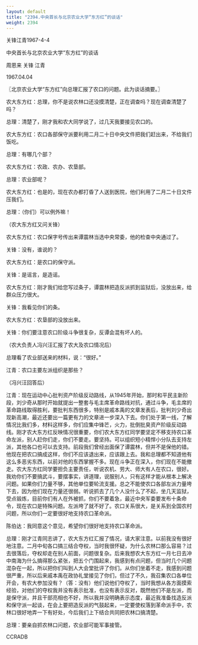 ```yaml
---
layout: default
title: "2394.中央首长与北京农业大学“东方红”的谈话"
weight: 2394
---
```


关锋江青1967-4-4

中央首长与北京农业大学“东方红”的谈话

周恩来 关锋 江青

1967.04.04

〖北京农业大学“东方红”向总理汇报了农口的问题。此为谈话摘要。〗

农大东方红：总理，你不是说农林口还没摸清楚，正在调查吗？现在调查清楚了吗？

总理：清楚了，刚才我和农大同学说了，过几天我要接见农口的。

农大东方红：农口各部保守派要利用二月二十日中央文件把我们赶出来，不给我们饭吃。

总理：有哪几个部？

农大东方红：农政、农办、农垦部。

总理：农业部呢？

农大东方红：也是的，现在农办都打昏了人送到医院，他们利用了二月二十日文件压我们。

总理：（你们）可以例外嘛！

（农大东方红又问关锋）

农大东方红：农口保字号传出来谭震林当选中央常委，他的检查中央通过了。

关锋：没有，谁说的？

农大东方红：是农口的保守派。

关锋：是谣言，是造谣。

农大东方红：刚才我们给您写过条子，谭震林把造反派抓到监狱后，没放出来，给群众压力很大。

关锋：我看见你们的条。

农大东方红：农垦部的没放出来。

关锋：你们要注意农口阶级斗争很复杂，反谭会混有坏人的。

（农大负责人冯兴汪汇报了农大及农口情况后）

总理看了农业部送来的材料，说：“很好。”

江青：农口主要左派组织是那些？

（冯兴汪回答后）

江青：现在运动中心批判资产阶级反动路线，从1945年开始，那时和平民主新阶段，刘少奇从那时开始就提出一整套与毛主席革命路线对抗，通过斗争，毛主席的革命路线取得胜利，要批判东西很多，特别是戚本禹的文章发表后，批判刘少奇出现新高潮，最近还要出一篇更有力的文章进一步深入下去。你们处于第一线，了解情况比我们多，材料这样多，你们应集中锋芒，火力，批倒批臭资产阶级反动路线。刚才农大东方红反映情况很重要，你们农大东方红同学要坚定不移支持农口革命左派，别人赶你们走，你们不要走。要坚持。可以组织短小精悍小分队去支持左派，其他各口也可以去支持。前段我们曾经出面保了谭震林，但并不是保他的错。他现在把农口搞成这样，你们不应该退出来，应该跟上去。我和总理都不知道他有这么多恶劣东西，以前对他的东西掌握不多。现在斗争正在深入，你们现在不能撤走。农大东方红同学要担负主要责任，听说农机、劳大、师大有人在农口，很好。我劝你们不要搞武斗，要摆事实，讲道理，说服别人，只有这样才能从根本上解决问题。如果你们力量不够，其他单位要轮流支援。总之不能使农口各部左派力量垮下去，因为他们现在力量还很弱。听说抓去了几个人没什么了不起，坐几天监狱，受点锻炼，目前你们有人在外被抓，你们不要着急，最近中央军委要发布十条命令，现在农口是特殊问题。左派垮了就不好了。农口关系很大，是关系到全国农村问题，所以你们一定要很好地支持农口革命派。

陈伯达：我同意这个意见，希望你们很好地支持农口革命派。

总理：刚才江青同志讲了，农大东方红汇报了情况，请大家注意。以前我没有很好地注意。二月中旬各口搞三结合夺权，当时我很怀疑，为什么农林口那么容易？过去很落后，夺权却走在别人前面，问题很复杂。后来我想农大东方红一月七日去冲中南海为什么搞得那么紧张，把五个门围起来，我感到有点问题，但当时几个问题混杂在一起，所以把你们叫到人大会堂批评了你们。从你们坐着不走，我感到问题很严重，所以后来戚本禹在政协礼堂接见了你们，但过了不久，我召集农口各单位开会，有农大参加没有？（答：没有）他们说他们夺权了，当时我想从各方面摸索经验，对他们的夺权我并没有表示批准，也没有表示反对，既然他们不是左派，而是保守派，并且干部亮相也不好，所以我并没明确表示态度，最近我准备找造反派和保守派一起谈，在会上要把造反派的气鼓起来，一定要使权落到革命派手中，农林口很好地弄一下有好处，今后我们上下结合共同把农林口搞清楚。

总理：要亲自抓农林口问题，农业部可能军事接管。

CCRADB

